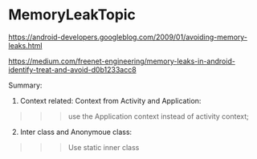 # MemoryLeakTopic

https://android-developers.googleblog.com/2009/01/avoiding-memory-leaks.html

https://medium.com/freenet-engineering/memory-leaks-in-android-identify-treat-and-avoid-d0b1233acc8


Summary:
1. Context related:  Context from Activity and Application:
 >>> use the Application context instead of activity context;
2. Inter class and Anonymoue class:
 >>> Use static inner class 


